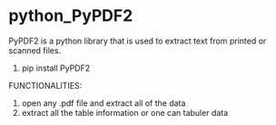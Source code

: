 # python_PyPDF2

PyPDF2 is a python library that is used to extract text from 
printed or scanned files.

1) pip install PyPDF2


FUNCTIONALITIES:
1) open any .pdf file and extract all of the data 
2) extract all the table information or one can tabuler data 
